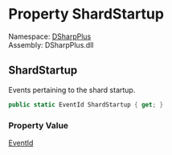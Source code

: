 # Property ShardStartup

Namespace: [DSharpPlus](DSharpPlus.md)  
Assembly: DSharpPlus.dll

## <a id="DSharpPlus_LoggerEvents_ShardStartup"></a>ShardStartup

Events pertaining to the <xref href="DSharpPlus.DiscordShardedClient" data-throw-if-not-resolved="false"></xref> shard startup.

```csharp
public static EventId ShardStartup { get; }
```

### Property Value

[EventId](https://learn.microsoft.com/dotnet/api/microsoft.extensions.logging.eventid)

